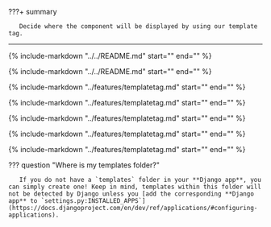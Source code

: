 ???+ summary

       Decide where the component will be displayed by using our template tag.

---

{% include-markdown "../../README.md" start="<!--html-header-start-->" end="<!--html-header-end-->" %}

{% include-markdown "../../README.md" start="<!--html-code-start-->" end="<!--html-code-end-->" %}

{% include-markdown "../features/templatetag.md" start="<!--context-start-->" end="<!--context-end-->" %}

{% include-markdown "../features/templatetag.md" start="<!--kwarg-start-->" end="<!--kwarg-end-->" %}

{% include-markdown "../features/templatetag.md" start="<!--multiple-components-start-->" end="<!--multiple-components-end-->" %}

{% include-markdown "../features/templatetag.md" start="<!--kwargs-start-->" end="<!--kwargs-end-->" %}

{% include-markdown "../features/templatetag.md" start="<!--tags-start-->" end="<!--tags-end-->" %}

??? question "Where is my templates folder?"

       If you do not have a `templates` folder in your **Django app**, you can simply create one! Keep in mind, templates within this folder will not be detected by Django unless you [add the corresponding **Django app** to `settings.py:INSTALLED_APPS`](https://docs.djangoproject.com/en/dev/ref/applications/#configuring-applications).
